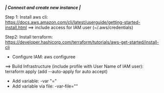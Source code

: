 ***********| Connect and create new instance |***********

Step 1:
Install aws cli: https://docs.aws.amazon.com/cli/latest/userguide/getting-started-install.html
==> include access for IAM user (~/.aws/credentials)

Step2:
Install terraform: https://developer.hashicorp.com/terraform/tutorials/aws-get-started/install-cli

- Configure IAM: aws configuree

==> Build Infrastructure (include profile with User Name of IAM user): terraform apply (add --auto-apply for auto accept)

- Add variable: -var "<key>=<value>"
- Add variable via file: -var-file="<filename>"
